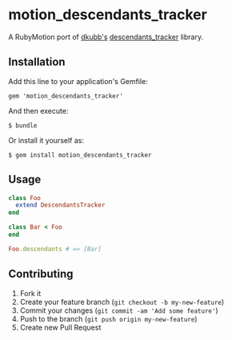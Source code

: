 # motion_descendants_tracker

A RubyMotion port of [dkubb's](https://github.com/dkubb) [descendants_tracker](https://github.com/dkubb/descendants_tracker) library.

## Installation

Add this line to your application's Gemfile:

    gem 'motion_descendants_tracker'

And then execute:

    $ bundle

Or install it yourself as:

    $ gem install motion_descendants_tracker

## Usage

``` ruby
class Foo
  extend DescendantsTracker
end

class Bar < Foo
end

Foo.descendants # => [Bar]
```

## Contributing

1. Fork it
2. Create your feature branch (`git checkout -b my-new-feature`)
3. Commit your changes (`git commit -am 'Add some feature'`)
4. Push to the branch (`git push origin my-new-feature`)
5. Create new Pull Request
